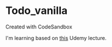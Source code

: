 # Todo_vanilla

Created with CodeSandbox

I'm learning based on [this](https://www.udemy.com/course/modern_javascipt_react_beginner/) Udemy lecture.
